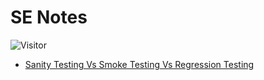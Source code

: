 # SE Notes

![Visitor](https://visitor-badge.laobi.icu/badge?page_id=aasisodiya.general.se)

- [Sanity Testing Vs Smoke Testing Vs Regression Testing](https://aasisodiya.github.io/general/se/note-sanity-vs-smoke-vs-regression/README.md)
